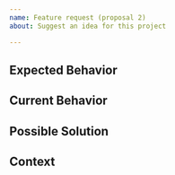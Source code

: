 ```yaml
---
name: Feature request (proposal 2)
about: Suggest an idea for this project

---
```


<!--- ↑↑ Provide a general summary of the issue in the Title above ↑↑ -->

Expected Behavior
-----------------
<!--- Tell us how it should work -->

Current Behavior
----------------
<!--- Explain the difference from current behavior -->

Possible Solution
-----------------
<!--- Not obligatory, but suggest ideas how to implement the addition or change -->

Context
-------
<!--- How has this issue affected you? What are you trying to accomplish? -->
<!--- Providing context helps us come up with a solution that is most useful in the real world -->
